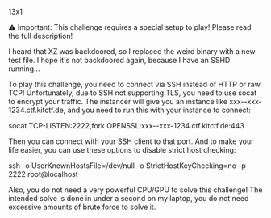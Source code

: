 13x1

⚠️ Important: This challenge requires a special setup to play! Please read the full description!

I heard that XZ was backdoored, so I replaced the weird binary with a new test file. I hope it's not backdoored again, because I have an SSHD running...

To play this challenge, you need to connect via SSH instead of HTTP or raw TCP! Unfortunately, due to SSH not supporting TLS, you need to use socat to encrypt your traffic. The instancer will give you an instance like xxx--xxx-1234.ctf.kitctf.de, and you need to run this with your instance to connect:

socat TCP-LISTEN:2222,fork OPENSSL:xxx--xxx-1234.ctf.kitctf.de:443

Then you can connect with your SSH client to that port. And to make your life easier, you can use these options to disable strict host checking:

ssh -o UserKnownHostsFile=/dev/null -o StrictHostKeyChecking=no -p 2222 root@localhost

Also, you do not need a very powerful CPU/GPU to solve this challenge! The intended solve is done in under a second on my laptop, you do not need excessive amounts of brute force to solve it.
